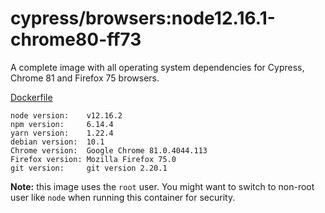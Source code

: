 # cypress/browsers:node12.16.1-chrome80-ff73

A complete image with all operating system dependencies for Cypress, Chrome
81 and Firefox 75 browsers.

[Dockerfile](Dockerfile)

```text
node version:    v12.16.2
npm version:     6.14.4
yarn version:    1.22.4
debian version:  10.1
Chrome version:  Google Chrome 81.0.4044.113
Firefox version: Mozilla Firefox 75.0
git version:     git version 2.20.1
```

**Note:** this image uses the `root` user. You might want to switch to non-root
user like `node` when running this container for security.
